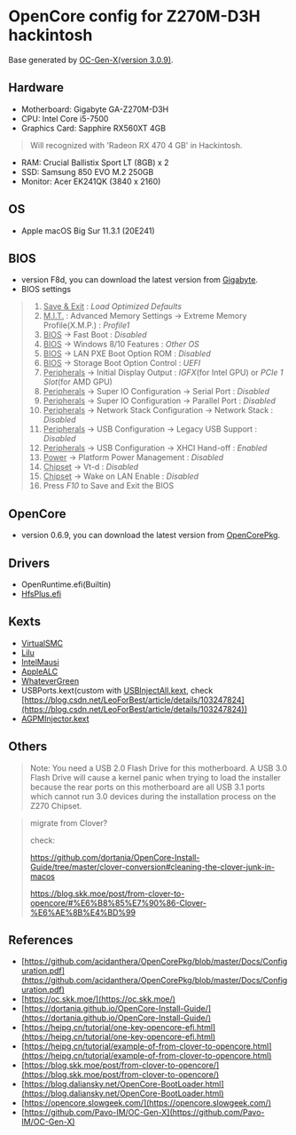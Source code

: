 # OpenCore config for Z270M-D3H hackintosh

Base generated by [OC-Gen-X(version 3.0.9)](https://github.com/Pavo-IM/OC-Gen-X).

## Hardware

* Motherboard: Gigabyte GA-Z270M-D3H
* CPU: Intel Core i5-7500
* Graphics Card: Sapphire RX560XT 4GB
> Will recognized with 'Radeon RX 470 4 GB' in Hackintosh.
* RAM: Crucial Ballistix Sport LT (8GB) x 2
* SSD: Samsung 850 EVO M.2 250GB
* Monitor: Acer EK241QK (3840 x 2160)

## OS

* Apple macOS Big Sur 11.3.1 (20E241)

## BIOS

* version F8d, you can download the latest version from [Gigabyte](https://www.gigabyte.com/Motherboard/GA-Z270M-D3H-rev-10#support-dl-bios).
* BIOS settings

> 1. <u>Save & Exit</u> : *Load Optimized Defaults*
> 2. <u>M.I.T.</u> : Advanced Memory Settings → Extreme Memory Profile(X.M.P.) : *Profile1*
> 3. <u>BIOS</u> → Fast Boot : *Disabled*
> 4. <u>BIOS</u> → Windows 8/10 Features : *Other OS*
> 5. <u>BIOS</u> → LAN PXE Boot Option ROM : *Disabled*
> 6. <u>BIOS</u> → Storage Boot Option Control : *UEFI*
> 7. <u>Peripherals</u> → Initial Display Output : *IGFX*(for Intel GPU) or *PCIe 1 Slot*(for AMD GPU)
> 8. <u>Peripherals</u> → Super IO Configuration → Serial Port : *Disabled*
> 9. <u>Peripherals</u> → Super IO Configuration → Parallel Port : *Disabled*
> 10. <u>Peripherals</u> → Network Stack Configuration → Network Stack : *Disabled*
> 11. <u>Peripherals</u> → USB Configuration → Legacy USB Support : *Disabled*
> 12. <u>Peripherals</u> → USB Configuration → XHCI Hand-off : *Enabled*
> 13. <u>Power</u> → Platform Power Management : *Disabled*
> 14. <u>Chipset</u> → Vt-d : *Disabled*
> 15. <u>Chipset</u> → Wake on LAN Enable : *Disabled*
> 16. Press *F10* to Save and Exit the BIOS

## OpenCore

* version 0.6.9, you can download the latest version from [OpenCorePkg](https://github.com/acidanthera/OpenCorePkg/releases).

## Drivers

* OpenRuntime.efi(Builtin)
* [HfsPlus.efi](https://github.com/acidanthera/OcBinaryData/blob/master/Drivers/HfsPlus.efi)

## Kexts

* [VirtualSMC](https://github.com/acidanthera/virtualsmc/releases)
* [Lilu](https://github.com/acidanthera/Lilu/releases)
* [IntelMausi](https://github.com/acidanthera/IntelMausi/releases)
* [AppleALC](https://github.com/acidanthera/AppleALC/releases)
* [WhateverGreen](https://github.com/acidanthera/WhateverGreen/releases)
* USBPorts.kext(custom with [USBInjectAll.kext](https://bitbucket.org/RehabMan/os-x-usb-inject-all), check [https://blog.csdn.net/LeoForBest/article/details/103247824](https://blog.csdn.net/LeoForBest/article/details/103247824))
* [AGPMInjector.kext](https://github.com/Pavo-IM/AGPMInjector)

## Others

> Note: You need a USB 2.0 Flash Drive for this motherboard. A USB 3.0 Flash Drive will cause a kernel panic when trying to load the installer because the rear ports on this motherboard are all USB 3.1 ports which cannot run 3.0 devices during the installation process on the Z270 Chipset.

> migrate from Clover?
> 
> check:
> 
> https://github.com/dortania/OpenCore-Install-Guide/tree/master/clover-conversion#cleaning-the-clover-junk-in-macos
> 
> https://blog.skk.moe/post/from-clover-to-opencore/#%E6%B8%85%E7%90%86-Clover-%E6%AE%8B%E4%BD%99

## References

* [https://github.com/acidanthera/OpenCorePkg/blob/master/Docs/Configuration.pdf](https://github.com/acidanthera/OpenCorePkg/blob/master/Docs/Configuration.pdf)
* [https://oc.skk.moe/](https://oc.skk.moe/)
* [https://dortania.github.io/OpenCore-Install-Guide/](https://dortania.github.io/OpenCore-Install-Guide/)
* [https://heipg.cn/tutorial/one-key-opencore-efi.html](https://heipg.cn/tutorial/one-key-opencore-efi.html)
* [https://heipg.cn/tutorial/example-of-from-clover-to-opencore.html](https://heipg.cn/tutorial/example-of-from-clover-to-opencore.html)
* [https://blog.skk.moe/post/from-clover-to-opencore/](https://blog.skk.moe/post/from-clover-to-opencore/)
* [https://blog.daliansky.net/OpenCore-BootLoader.html](https://blog.daliansky.net/OpenCore-BootLoader.html)
* [https://opencore.slowgeek.com/](https://opencore.slowgeek.com/)
* [https://github.com/Pavo-IM/OC-Gen-X](https://github.com/Pavo-IM/OC-Gen-X)

